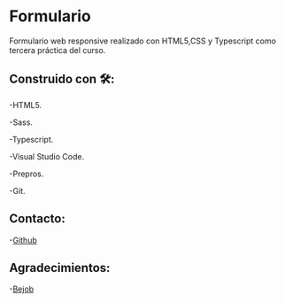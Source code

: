 # Formulario

Formulario web responsive realizado con HTML5,CSS y Typescript como tercera práctica del curso.

## Construido con 🛠️:

 -HTML5.
 
 -Sass.
 
 -Typescript.
 

 -Visual Studio Code.
 
 -Prepros.
 
 -Git.
 
## Contacto: 
 -[Github](https://github.com/lymbus)
 
## Agradecimientos:
 -[Bejob](https://www.bejob.com/)
